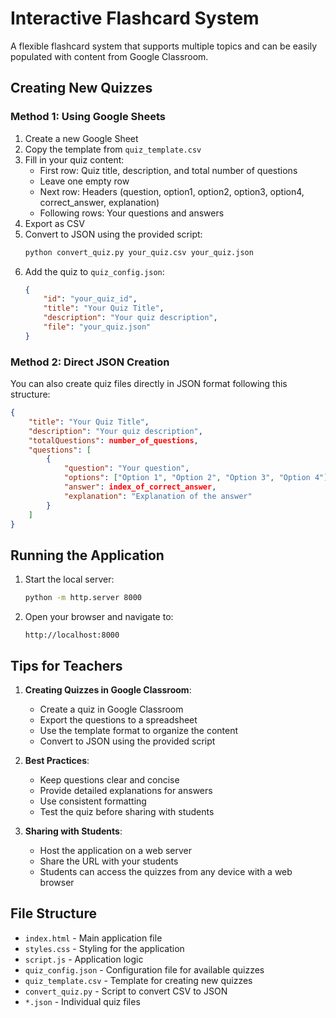 # Interactive Flashcard System

A flexible flashcard system that supports multiple topics and can be easily populated with content from Google Classroom.

## Creating New Quizzes

### Method 1: Using Google Sheets

1. Create a new Google Sheet
2. Copy the template from `quiz_template.csv`
3. Fill in your quiz content:
   - First row: Quiz title, description, and total number of questions
   - Leave one empty row
   - Next row: Headers (question, option1, option2, option3, option4, correct_answer, explanation)
   - Following rows: Your questions and answers
4. Export as CSV
5. Convert to JSON using the provided script:
   ```bash
   python convert_quiz.py your_quiz.csv your_quiz.json
   ```
6. Add the quiz to `quiz_config.json`:
   ```json
   {
       "id": "your_quiz_id",
       "title": "Your Quiz Title",
       "description": "Your quiz description",
       "file": "your_quiz.json"
   }
   ```

### Method 2: Direct JSON Creation

You can also create quiz files directly in JSON format following this structure:
```json
{
    "title": "Your Quiz Title",
    "description": "Your quiz description",
    "totalQuestions": number_of_questions,
    "questions": [
        {
            "question": "Your question",
            "options": ["Option 1", "Option 2", "Option 3", "Option 4"],
            "answer": index_of_correct_answer,
            "explanation": "Explanation of the answer"
        }
    ]
}
```

## Running the Application

1. Start the local server:
   ```bash
   python -m http.server 8000
   ```
2. Open your browser and navigate to:
   ```
   http://localhost:8000
   ```

## Tips for Teachers

1. **Creating Quizzes in Google Classroom**:
   - Create a quiz in Google Classroom
   - Export the questions to a spreadsheet
   - Use the template format to organize the content
   - Convert to JSON using the provided script

2. **Best Practices**:
   - Keep questions clear and concise
   - Provide detailed explanations for answers
   - Use consistent formatting
   - Test the quiz before sharing with students

3. **Sharing with Students**:
   - Host the application on a web server
   - Share the URL with your students
   - Students can access the quizzes from any device with a web browser

## File Structure

- `index.html` - Main application file
- `styles.css` - Styling for the application
- `script.js` - Application logic
- `quiz_config.json` - Configuration file for available quizzes
- `quiz_template.csv` - Template for creating new quizzes
- `convert_quiz.py` - Script to convert CSV to JSON
- `*.json` - Individual quiz files 